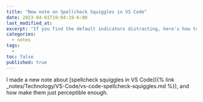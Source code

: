```yaml
---
title: "New note on Spellcheck Squiggles in VS Code"
date: 2023-04-01T19:04:19-6:00
last_modified_at:  
excerpt: "If you find the default indicators distracting, here's how to customize them."  
categories: 
  - notes
tags: 
  -   
toc: false
published: true
---
```

I made a new note about [spellcheck squiggles in VS Code]({% link _notes/Technology/VS-Code/vs-code-spellcheck-squiggles.md %}), and how make them just perceptible enough.  